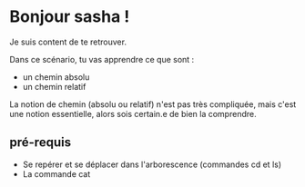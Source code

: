# Bonjour sasha !

Je suis content de te retrouver.

Dans ce scénario, tu vas apprendre ce que sont : 
* un chemin absolu
* un chemin relatif

La notion de chemin (absolu ou relatif) n'est pas très compliquée, mais c'est une notion essentielle, alors sois certain.e de bien la comprendre.


## pré-requis
* Se repérer et se déplacer dans l'arborescence (commandes cd et ls)
* La commande cat
